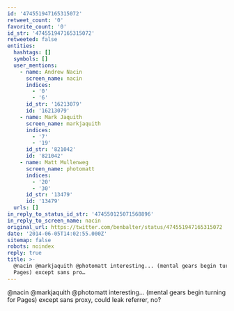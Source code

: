 ```yaml
---
id: '474551947165315072'
retweet_count: '0'
favorite_count: '0'
id_str: '474551947165315072'
retweeted: false
entities:
  hashtags: []
  symbols: []
  user_mentions:
    - name: Andrew Nacin
      screen_name: nacin
      indices:
        - '0'
        - '6'
      id_str: '16213079'
      id: '16213079'
    - name: Mark Jaquith
      screen_name: markjaquith
      indices:
        - '7'
        - '19'
      id_str: '821042'
      id: '821042'
    - name: Matt Mullenweg
      screen_name: photomatt
      indices:
        - '20'
        - '30'
      id_str: '13479'
      id: '13479'
  urls: []
in_reply_to_status_id_str: '474550125071568896'
in_reply_to_screen_name: nacin
original_url: https://twitter.com/benbalter/status/474551947165315072
date: '2014-06-05T14:02:55.000Z'
sitemap: false
robots: noindex
reply: true
title: >-
  @nacin @markjaquith @photomatt interesting... (mental gears begin turning for
  Pages) except sans pro…
---
```


@nacin @markjaquith @photomatt interesting... (mental gears begin turning for Pages) except sans proxy, could leak referrer, no?